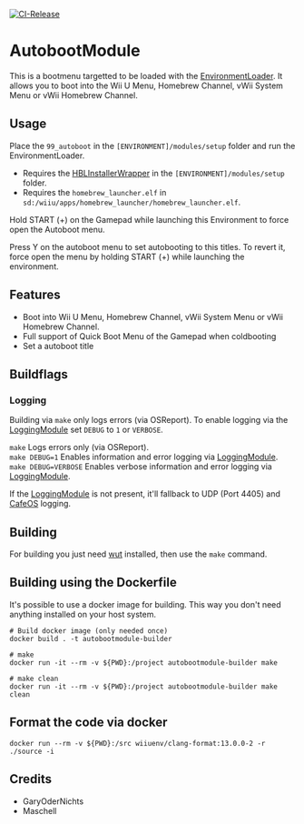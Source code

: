 [![CI-Release](https://github.com/wiiu-env/AutobootModule/actions/workflows/ci.yml/badge.svg)](https://github.com/wiiu-env/AutobootModule/actions/workflows/ci.yml)
# AutobootModule
This is a bootmenu targetted to be loaded with the [EnvironmentLoader](https://github.com/wiiu-env/EnvironmentLoader). It allows you to boot into the Wii U Menu, Homebrew Channel, vWii System Menu or vWii Homebrew Channel.

## Usage
Place the `99_autoboot` in the `[ENVIRONMENT]/modules/setup` folder and run the EnvironmentLoader. 
- Requires the [HBLInstallerWrapper](https://github.com/wiiu-env/HBLInstallerWrapper) in the `[ENVIRONMENT]/modules/setup` folder.
- Requires the `homebrew_launcher.elf` in `sd:/wiiu/apps/homebrew_launcher/homebrew_launcher.elf`. 

Hold START (+) on the Gamepad while launching this Environment to force open the Autoboot menu.

Press Y on the autoboot menu to set autobooting to this titles. To revert it, force open the menu by holding START (+) while launching the environment.

## Features
- Boot into Wii U Menu, Homebrew Channel, vWii System Menu or vWii Homebrew Channel.
- Full support of Quick Boot Menu of the Gamepad when coldbooting
- Set a autoboot title

## Buildflags

### Logging
Building via `make` only logs errors (via OSReport). To enable logging via the [LoggingModule](https://github.com/wiiu-env/LoggingModule) set `DEBUG` to `1` or `VERBOSE`.

`make` Logs errors only (via OSReport).  
`make DEBUG=1` Enables information and error logging via [LoggingModule](https://github.com/wiiu-env/LoggingModule).  
`make DEBUG=VERBOSE` Enables verbose information and error logging via [LoggingModule](https://github.com/wiiu-env/LoggingModule).

If the [LoggingModule](https://github.com/wiiu-env/LoggingModule) is not present, it'll fallback to UDP (Port 4405) and [CafeOS](https://github.com/wiiu-env/USBSerialLoggingModule) logging.

## Building
For building you just need [wut](https://github.com/devkitPro/wut/) installed, then use the `make` command.

## Building using the Dockerfile

It's possible to use a docker image for building. This way you don't need anything installed on your host system.

```
# Build docker image (only needed once)
docker build . -t autobootmodule-builder

# make 
docker run -it --rm -v ${PWD}:/project autobootmodule-builder make

# make clean
docker run -it --rm -v ${PWD}:/project autobootmodule-builder make clean
```

## Format the code via docker

`docker run --rm -v ${PWD}:/src wiiuenv/clang-format:13.0.0-2 -r ./source -i`

## Credits
- GaryOderNichts
- Maschell
